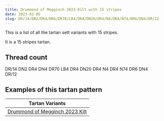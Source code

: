 ```yaml
---
title: Drummond of Megginch 2023 Kilt with 15 stripes
date: 2023-02-05
slug: DR/14/DN2/DR4/DN4/DR70/LB4/DR4/DN20/DR4/N4/DR4/N74/DR6/DN4/DR/12
---
```

This is a list of all the tartan sett variants with 15 stripes.

It is a 15 stripes tartan.


## Thread count
DR/14 DN2 DR4 DN4 DR70 LB4 DR4 DN20 DR4 N4 DR4 N74 DR6 DN4 DR/12

## Examples of this tartan pattern

| Tartan Variants |
|---------------|
| [Drummond of Megginch 2023 Kilt](/variants/dr/14/dn2/dr4/dn4/dr70/lb4/dr4/dn20/dr4/n4/dr4/n74/dr6/dn4/dr/12-dn282c39-dr983029-lb98c8e8-n304f45)||
